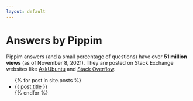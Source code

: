```yaml
---
layout: default
---
```


# Answers by Pippim

Pippim answers (and a small percentage of questions) have over **51 million views** (as of November 8, 2021). They are posted on Stack Exchange websites like [AskUbuntu](askubuntu.com) and [Stack Overflow](stackoverflow.com).
<ul>
  {% for post in site.posts %}
    <li>
      <a href="{{ post.url }}">{{ post.title }}</a>  
    </li>
  {% endfor %}
</ul>
